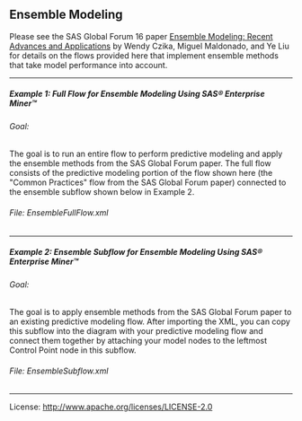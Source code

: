 ## Ensemble Modeling
Please see the SAS Global Forum 16 paper [Ensemble Modeling: Recent Advances and Applications](http://support.sas.com/resources/papers/proceedings16/SAS3120-2016.pdf) by Wendy Czika, Miguel Maldonado, and Ye Liu for details on the flows provided here that implement ensemble methods that take model performance into account.

***

##### Example 1: Full Flow for Ensemble Modeling Using SAS&reg; Enterprise Miner&trade;


###### Goal:
The goal is to run an entire flow to perform predictive modeling and apply the ensemble methods from the SAS Global Forum paper.  The full flow consists of the predictive modeling portion of the flow shown here (the "Common Practices" flow from the SAS Global Forum paper) connected to the ensemble subflow shown below in Example 2.

###### File: EnsembleFullFlow.xml

***

##### Example 2: Ensemble Subflow for Ensemble Modeling Using SAS&reg; Enterprise Miner&trade;

###### Goal:
The goal is to apply ensemble methods from the SAS Global Forum paper to an existing predictive modeling flow.  After importing the XML, you can copy this subflow into the diagram with your predictive modeling flow and connect them together by attaching your model nodes to the leftmost Control Point node in this subflow.


###### File: EnsembleSubflow.xml

***





License: <http://www.apache.org/licenses/LICENSE-2.0>
